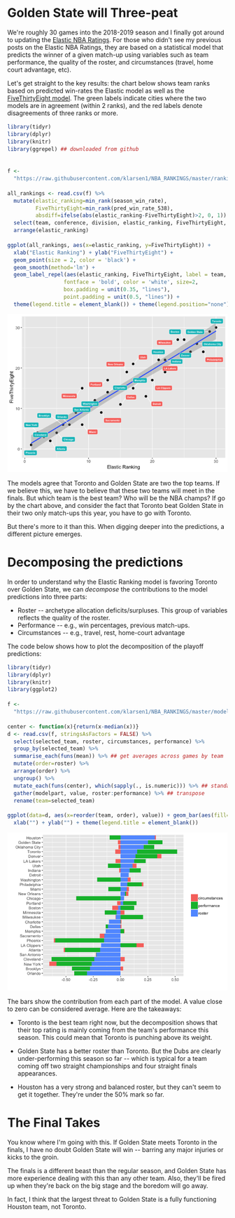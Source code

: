 Golden State will Three-peat
============================

We're roughly 30 games into the 2018-2019 season and I finally got around to updating the [Elastic NBA Ratings](https://github.com/klarsen1/NBA_RANKINGS). For those who didn't see my previous posts on the Elastic NBA Ratings, they are based on a statistical model that predicts the winner of a given match-up using variables such as team performance, the quality of the roster, and circumstances (travel, home court advantage, etc).

Let's get straight to the key results: the chart below shows team ranks based on predicted win-rates the Elastic model as well as the [FiveThirtyEight model](https://projects.fivethirtyeight.com/2019-nba-predictions/). The green labels indicate cities where the two models are in agreement (within 2 ranks), and the red labels denote disagreements of three ranks or more.

``` r
library(tidyr)
library(dplyr)
library(knitr)
library(ggrepel) ## downloaded from github

 
f <-
  "https://raw.githubusercontent.com/klarsen1/NBA_RANKINGS/master/rankings/rankings_2018-12-13.csv"
 
all_rankings <- read.csv(f) %>%
  mutate(elastic_ranking=min_rank(season_win_rate),
         FiveThirtyEight=min_rank(pred_win_rate_538),
         absdiff=ifelse(abs(elastic_ranking-FiveThirtyEight)>2, 0, 1)) %>%
  select(team, conference, division, elastic_ranking, FiveThirtyEight, absdiff) %>%
  arrange(elastic_ranking)
 
ggplot(all_rankings, aes(x=elastic_ranking, y=FiveThirtyEight)) +
  xlab("Elastic Ranking") + ylab("FiveThirtyEight") +
  geom_point(size = 2, color = 'black') +
  geom_smooth(method='lm') + 
  geom_label_repel(aes(elastic_ranking, FiveThirtyEight, label = team, fill=factor(absdiff)),
                  fontface = 'bold', color = 'white', size=2,
                  box.padding = unit(0.35, "lines"),
                  point.padding = unit(0.5, "lines")) + 
  theme(legend.title = element_blank()) + theme(legend.position="none")
```

![](early_predictions_2019_files/figure-markdown_github/unnamed-chunk-1-1.png)

The models agree that Toronto and Golden State are two the top teams. If we believe this, we have to believe that these two teams will meet in the finals. But which team is the best team? Who will be the NBA champs? If go by the chart above, and consider the fact that Toronto beat Golden State in their two only match-ups this year, you have to go with Toronto.

But there's more to it than this. When digging deeper into the predictions, a different picture emerges.

Decomposing the predictions
===========================

In order to understand why the Elastic Ranking model is favoring Toronto over Golden State, we can *decompose* the contributions to the model predictions into three parts:

-   Roster -- archetype allocation deficits/surpluses. This group of variables reflects the quality of the roster.
-   Performance -- e.g., win percentages, previous match-ups.
-   Circumstances -- e.g., travel, rest, home-court advantage

The code below shows how to plot the decomposition of the playoff predictions:

``` r
library(tidyr)
library(dplyr)
library(knitr)
library(ggplot2)

f <-
  "https://raw.githubusercontent.com/klarsen1/NBA_RANKINGS/master/modeldetails/score_decomp_2018-12-13.csv"
 
center <- function(x){return(x-median(x))}
d <- read.csv(f, stringsAsFactors = FALSE) %>%
  select(selected_team, roster, circumstances, performance) %>%
  group_by(selected_team) %>%
  summarise_each(funs(mean)) %>% ## get averages across games by team
  mutate(order=roster) %>%
  arrange(order) %>%
  ungroup() %>%
  mutate_each(funs(center), which(sapply(., is.numeric))) %>% ## standardize across teams
  gather(modelpart, value, roster:performance) %>% ## transpose
  rename(team=selected_team)

ggplot(data=d, aes(x=reorder(team, order), value)) + geom_bar(aes(fill=modelpart), stat="identity") + coord_flip() +
  xlab("") + ylab("") + theme(legend.title = element_blank())
```

![](early_predictions_2019_files/figure-markdown_github/unnamed-chunk-2-1.png)

The bars show the contribution from each part of the model. A value close to zero can be considered average. Here are the takeaways:

-   Toronto is the best team right now, but the decomposition shows that their top rating is mainly coming from the team's performance this season. This could mean that Toronto is punching above its weight.

-   Golden State has a better roster than Toronto. But the Dubs are clearly under-performing this season so far -- which is typical for a team coming off two straight championships and four straight finals appearances.

-   Houston has a very strong and balanced roster, but they can't seem to get it together. They're under the 50% mark so far.

The Final Takes
===============

You know where I'm going with this. If Golden State meets Toronto in the finals, I have no doubt Golden State will win -- barring any major injuries or kicks to the groin.

The finals is a different beast than the regular season, and Golden State has more experience dealing with this than any other team. Also, they'll be fired up when they're back on the big stage and the boredom will go away.

In fact, I think that the largest threat to Golden State is a fully functioning Houston team, not Toronto.
